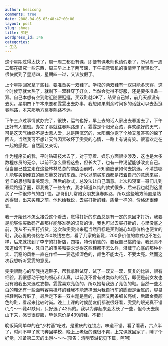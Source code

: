 ```yaml
---
author: hesicong
comments: true
date: 2008-04-05 05:48:47+00:00
layout: post
slug: shoes
title: 买鞋
wordpress_id: 346
categories:
- 生活
---
```


这个星期过得太快了，周一周二都没有课，即便有课老师也请假走了，所以周一周二都在研究一些东西，周三早上上了两节课，下午把弯管机的事情弄了就轻松了。很快就到了星期四，星期四一过，又该放假了。

上个星期回家拿了些钱，要准备买一双鞋了。学校的两双鞋有一双只能冬天穿，这个时候穿就太热了，就剩下一双鞋穿了好久，当然会觉得不舒服，还是要多准备一双。自己本想有空到附近随便逛逛，买双鞋就OK了，结果自己懒，前几天都没有去买。星期四下午本来要和雯雯出去办事，我想如果剩余时间多的话就可以去逛逛春熙路，本来那地方离春熙路不远。

下午三点过事情就办完了，很快，运气也好，早上去的话人家出去春游去了，下午正好有人值班。办完了事就往春熙路走了。雯雯是个阳光女孩，喜欢绝好的天气，可是这天气始终不是太惹人爱，总是阴沉沉的，太阳偶尔露了个脸又羞答答的躲了回去。当然我可不想让天气因素破坏了雯雯的心情，一路上有说有笑。很喜欢走在一起的感觉，自然而又亲切。

作为程序员的我，平时钻研技术去了，对于穿着、娱乐方面很少涉及，这也是大多数程序员的无奈。以前不怎么重视这些，但长大了，也有一种渴望能够改变自己。但当自己独立走在这些林林总总的商店面前时，不知道应该如何去挑选，不清楚哪儿能够买到便宜的而质量又好的东西。所以以前买东西都是按着自己的意愿来买，老旧的思想和审美观念，落后的款式，总没法让自己满意。上次和寝室一哥们儿到春熙路逛了圈，帮我挑了一些冬衣，我才知道以纯的款式很多，后来我也就到这里买了一件很帅气的白T恤。那哥们儿常陪女朋友逛春熙路，所以这些地方简直是熟悉得很，出来买鞋之前，他也给我说，去买打折的鞋，质量一样的，价格还很便宜。

我一开始还不怎么接受这个看法，觉得打折的东西总是有一定的原因才打折，我要是能够像买数码产品那样能够准确的识货的话，我也可以去买打折的，心里没底之前，我从不去买打折货。这次和雯雯出来逛当然目标是买到诚心如意价格也便宜的鞋，我心里的价格在250块钱左右，看了几家的新鞋，200多价位的款式也不怎么样，后来就找到了李宁的打折店，四楼，特价销售的。要我自己挑的话，我还真不知道如何下手，凭自己的审美和要求觉得这些鞋都不怎么样，潜藏于心底的那种朴实、沉稳的风格一直在作怪——要选择深色的，颜色不能太花，不要太亮。然而这次我想听听雯雯的意见。

雯雯很耐心的帮我挑选鞋子，帮我拿鞋试穿，试了一双又一双，反复的比较，很有经验。我很感动于她的细心和认真，以前我不曾有过类似的经历，即便是前女友也没有陪我出来选过衣物。雯雯喜欢亮色的，所以她帮我选了亮色的鞋。当然一些太白的鞋还有一些面料容易挂坏的鞋我不能选择因为我自行车的脚蹬是金属的，容易把鞋刮破弄脏了。最后定下来一双主题是黑的，前面又两条细长亮线，后跟金黄颜色的鞋，看起来比较时尚。晚上上课的时候朋友们都说很好看，雯雯的眼光真不错(*^_^*)～～鞋41缺码，只好选了42码的。我以为穿起来会太长了一些，但今天去爬山下来，感觉很舒服，毕竟原价是439的鞋，不错！

晚饭简简单单的在“乡村基”吃过，是重庆的连锁店，味道不错。看了看表，六点半了，时间不早了就飞奔回学校，晚上上老板的课很不爽，上完课就回家了，睡了个好觉，准备第二天的出游～～～(预告：清明节游记见下篇，呵呵)

